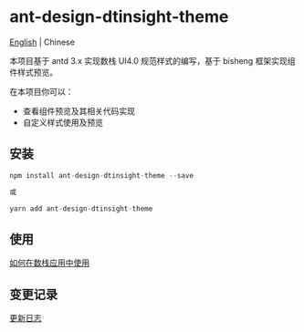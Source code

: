 # ant-design-dtinsight-theme

[English](./README.md) | Chinese

本项目基于 antd 3.x 实现数栈 UI4.0 规范样式的编写，基于 bisheng 框架实现组件样式预览。

在本项目你可以：

- 查看组件预览及其相关代码实现
- 自定义样式使用及预览

## 安装

```javascript
npm install ant-design-dtinsight-theme --save

或

yarn add ant-design-dtinsight-theme
```

## 使用

[如何在数栈应用中使用](./docs/react/getting-started.zh-CN.md)

## 变更记录

[更新日志](./docs/react/change-log.zh-CN.md)
